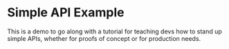 # Simple API Example

This is a demo to go along with a tutorial for teaching devs how to stand up simple APIs, whether for proofs of concept or for production needs.
